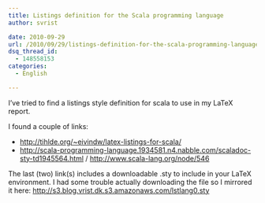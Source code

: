 ```yaml
---
title: Listings definition for the Scala programming language
author: svrist

date: 2010-09-29
url: /2010/09/29/listings-definition-for-the-scala-programming-language/
dsq_thread_id:
  - 148558153
categories:
  - English

---
```

I&#8217;ve tried to find a listings style definition for scala to use in my LaTeX report.

I found a couple of links:

  * <http://tihlde.org/~eivindw/latex-listings-for-scala/>
  * <http://scala-programming-language.1934581.n4.nabble.com/scaladoc-sty-td1945564.html> / <http://www.scala-lang.org/node/546>

The last (two) link(s) includes a downloadable .sty to include in your LaTeX environment. I had some trouble actually downloading the file so I mirrored it here: <a href="http://s3.blog.vrist.dk.s3.amazonaws.com/lstlang0.sty" target="_blank">http://s3.blog.vrist.dk.s3.amazonaws.com/lstlang0.sty</a>